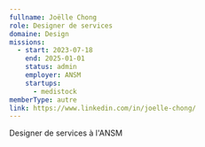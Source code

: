 ```yaml
---
fullname: Joëlle Chong
role: Designer de services
domaine: Design
missions:
  - start: 2023-07-18
    end: 2025-01-01
    status: admin
    employer: ANSM
    startups:
      - medistock
memberType: autre
link: https://www.linkedin.com/in/joelle-chong/
---
```

Designer de services à l'ANSM